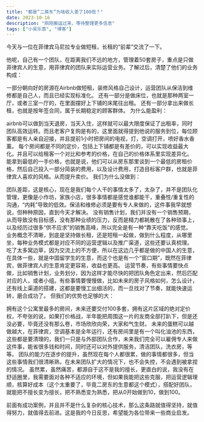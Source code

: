 ```yaml
---
title: "都是“二房东”为啥收入差了100倍？"
date: 2023-10-16
description: "刚刚搬运过来，等待整理更多信息"
tags: ["小吴乐意", "博客"]
---
```


今天与一位在菲律宾马尼拉专业做短租，长租的“前辈”交流了一下。

他呢，自己有一个团队，在距离我们不远的地方，管理着50套房子，重点是只做菲律宾人的生意，用菲律宾的团队来实际运营业务。了解过后，清楚了他们的业务构成：

一部分朝向好的房源在Airbnb做短租，装修风格自己设计，运营团队从保洁到维修都是自己人，而且已经实现标准化。
还有一部分是做床位，也就是那种两室一厅，或者三室一厅的，在里面摆好上下铺的床尾往出租。
还有一部分拿出来做长租，也就是按年签合同，属于长期稳定的顾客群体。
为什么能盈利：

airbnb可以做到当天退房，当天入住，这样就可以最大限度保证了出租率，同时团队高效运转。而且老客户复购是有的，这里面就得提到他说的服务到位，每位顾客都是有人亲自迎接，并且提前1小时把房间的电视，灯，空调打开，喷好香水香薰。
每个房间都是不同的定价，包括上下铺都是有差价的，可以实现收益最大化。并且可以给租客一个对比和参考的价格，在自己的价格体系里实现差异化。
能拿到最低的一手价格，也就是说，他们可以从房东那里谈到一个最低的房租价格，然后自己投入一部分简装的费用，以及设计费用，打造目标客户群，也就是菲律宾人喜欢的风格。从而提升卖价。
我们为什么没做到：

团队差距，这是核心，现在是我们每个人干的事情太多了，太杂了，并不是团队化管理，更像是小作坊，家族小店，很多事情都是感觉谁都能干，重叠性/重复性的沟通，“内耗”导致的低效。保洁和维修必须是要有专人来做的，这件事我早就想说，但种种原因，直到今天才解决。
没有销售计划，我们并没有一个销售预期，从而导致没有目标感，没有那种业绩的压力，反而是精力都耗散在了各种琐事上，以及经历过很多“供不应求”的销售高峰，所以完全是有一种“靠天吃饭”的感觉。
业务概念不清晰，到底是坚持做长租，还是短租一起做，做到什么程度，从哪里坐，每种业务模式都是对应不同的运营逻辑以及推广渠道，这些还要认真梳理。
吃了太多窝边草，因为交流上的不方便，所以在这边几乎都是做的中国人的生意，在具体一些，就是中国留学生的生意，而这个也是有一个“窗口期”，既然在菲律宾，做菲律宾人的生意肯定更容易，收益也更高。
运营节奏，有些事情要快点做，比如销售计划，业务划分，因为这样才能尽快的把团队角色定出来，然后匹配对应的人，或者小组。有些事情要慢慢做，比如未来的房子风格如何，怎么设计，还有线上渠道的搭建，这都是要慢工出细活的，而一旦找对了节奏，就能快速运转，磨合成功了。
但我们的优势也足够的大：

拥有这个公寓里最多的房间，未来还要交付100多套，拥有这片区域的绝对定价权，不夸张的说，如果打价格战，半年能把周围这一片的友商全部打趴下，但是还没必要，毕竟还没有那么卷，市场欣欣向荣，大家和气生财。
未来的蛋糕可以越做越大，在菲律宾，空调基本是全年运行，还有房间里是有一个叫化油池的东西，这些都是要清理的，我们一只是与外部团队合作，未来我们完全可以雇佣专人来做这件事，能省很多钱和时间，同时还可以对外提供服务，清洁团队，洗衣房，等等。
团队的能力在逐步的提升，虽然现在每个人都很累，做的事情都很多，但当这些事情我们很清晰熟，在未来团队扩大的情况下，也不会失控，不会遇到被拿捏的情况。
虽然累，虽然痛苦，都源自于这不是我的擅长，更直白的说，我没有在舒适圈里，我需要面对各种不适应的环境，但如果我能把这些克服，把运营逻辑理顺，核算好成本（这个太重要了，毕竟二房东的生意都这个模式），搭配好团队，就能把不擅长变为擅长，把不熟悉变为熟悉，把从0开始做到10，做到100。

前面有成功案例，并且并不是什么复杂的核心技术，那么这条路就值得坚持，就值得努力，就值得去前进。这是我的今日反思，希望能为各位带来一些商业启发。
